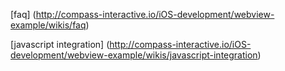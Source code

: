 [faq] (http://compass-interactive.io/iOS-development/webview-example/wikis/faq)

[javascript integration] (http://compass-interactive.io/iOS-development/webview-example/wikis/javascript-integration)